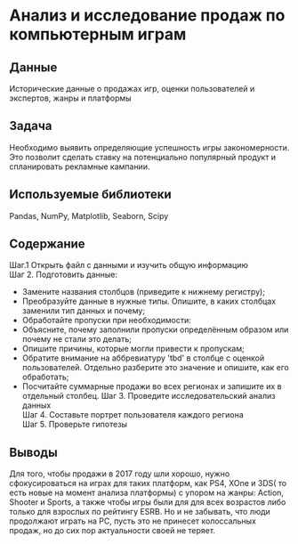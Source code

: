 # Анализ и исследование продаж по компьютерным играм

## Данные

Исторические данные о продажах игр, оценки пользователей и экспертов, жанры и платформы

## Задача

Необходимо выявить определяющие успешность игры закономерности. Это позволит сделать ставку на потенциально популярный продукт и спланировать рекламные кампании.  

## Используемые библиотеки
Pandas,
NumPy,
Matplotlib,
Seaborn,
Scipy

## Содержание
Шаг.1 Открыть файл с данными и изучить общую информацию  
Шаг 2. Подготовить данные:  
- Замените названия столбцов (приведите к нижнему регистру);
- Преобразуйте данные в нужные типы. Опишите, в каких столбцах заменили тип данных и почему;
- Обработайте пропуски при необходимости:
- Объясните, почему заполнили пропуски определённым образом или почему не стали это делать;
- Опишите причины, которые могли привести к пропускам;
- Обратите внимание на аббревиатуру 'tbd' в столбце с оценкой пользователей. Отдельно разберите это значение и опишите, как его обработать;
- Посчитайте суммарные продажи во всех регионах и запишите их в отдельный столбец.
Шаг 3. Проведите исследовательский анализ данных  
Шаг 4. Составьте портрет пользователя каждого региона  
Шаг 5. Проверьте гипотезы  

## Выводы
Для того, чтобы продажи в 2017 году шли хорошо, нужно сфокусироваться на играх для таких платформ, как PS4, XOne и 3DS( то есть новые на момент анализа платформы) с упором на жанры: Action, Shooter и Sports, а также чтобы игры были для для всех возрастов либо только для взрослых по рейтингу ESRB. 
Но и не забывать, что люди продолжают играть на PC, пусть это не принесет колоссальных продаж, но до сих пор актуальности своей не теряет.
